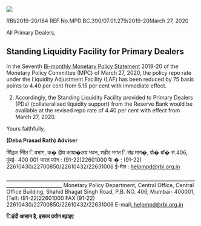 ![](_page_0_Picture_0.jpeg)

RBI/2019-20/184 REF.No.MPD.BC.390/07.01.279/2019-20March 27, 2020

All Primary Dealers,

## **Standing Liquidity Facility for Primary Dealers**

In the Seventh [Bi-monthly Monetary Policy Statement](https://www.rbi.org.in/Scripts/BS_PressReleaseDisplay.aspx?prid=49581) 2019-20 of the Monetary Policy Committee (MPC) of March 27, 2020, the policy repo rate under the Liquidity Adjustment Facility (LAF) has been reduced by 75 basis points to 4.40 per cent from 5.15 per cent with immediate effect.

2. Accordingly, the Standing Liquidity Facility provided to Primary Dealers (PDs) (collateralised liquidity support) from the Reserve Bank would be available at the revised repo rate of 4.40 per cent with effect from March 27, 2020.

Yours faithfully,

**(Deba Prasad Rath) Adviser**

मौिद्रक नीित िवभाग, क� द्रीय काया�लय भवन, शहीद भगत िसंह माग�, पो� बॉ� सं.406, मुंबई- 400 001 भारत फोन : (91-22)22601000 फै � : (91-22) 22610430/22700850/22610432/22631006 ई-मेल : [helpmpd@rbi.org.in](mailto:helpmpd@rbi.org.in)

\_\_\_\_\_\_\_\_\_\_\_\_\_\_\_\_\_\_\_\_\_\_\_\_\_\_\_\_\_\_\_\_\_\_\_\_\_\_\_\_\_\_\_\_\_\_\_\_\_\_\_\_\_\_\_\_\_\_\_\_\_\_\_\_\_\_\_\_\_\_\_\_\_\_\_\_\_\_\_\_\_\_\_\_\_\_\_\_\_\_\_\_\_\_\_\_\_\_\_\_\_ Monetary Policy Department, Central Office, Central Office Building, Shahid Bhagat Singh Road, P.B. NO. 406, Mumbai- 400001, (Tel): (91-22)22601000 FAX (91-22) 22610430/22700850/22610432/22631006 E-mail[: helpmpd@rbi.org.in](mailto:helpmpd@rbi.org.in)

**िहंदी आसान है**, **इसका प्रयोग बढ़ाइए**
